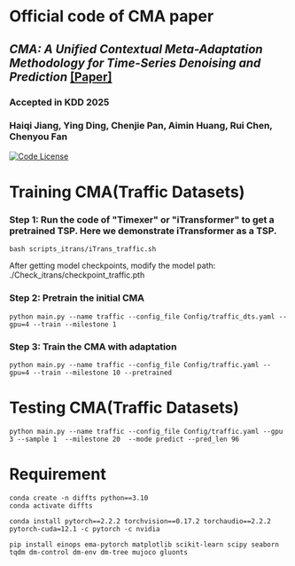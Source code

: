 # Official code of CMA paper
## _CMA: A Unified Contextual Meta-Adaptation Methodology for Time-Series Denoising and Prediction_ [[Paper]](https://TBD) 
### Accepted in KDD 2025
### Haiqi Jiang, Ying Ding, Chenjie Pan, Aimin Huang, Rui Chen, Chenyou Fan
[![Code License](https://img.shields.io/badge/Code%20License-Apache_2.0-green.svg)](./LICENSE) 


# Training CMA(Traffic Datasets)

### Step 1: Run the code of "Timexer" or "iTransformer" to get a pretrained TSP. Here we demonstrate iTransformer as a TSP.
```
bash scripts_itrans/iTrans_traffic.sh  
```

After getting model checkpoints, modify the model path: ./Check_itrans/checkpoint_traffic.pth

### Step 2: Pretrain the initial CMA
```
python main.py --name traffic --config_file Config/traffic_dts.yaml --gpu=4 --train --milestone 1
```

### Step 3: Train the CMA with adaptation
```
python main.py --name traffic --config_file Config/traffic.yaml --gpu=4 --train --milestone 10 --pretrained
```

# Testing CMA(Traffic Datasets)
```
python main.py --name traffic --config_file Config/traffic.yaml --gpu 3 --sample 1  --milestone 20  --mode predict --pred_len 96
```

# Requirement
```
conda create -n diffts python==3.10
conda activate diffts
```
```
conda install pytorch==2.2.2 torchvision==0.17.2 torchaudio==2.2.2 pytorch-cuda=12.1 -c pytorch -c nvidia
```
```
pip install einops ema-pytorch matplotlib scikit-learn scipy seaborn tqdm dm-control dm-env dm-tree mujoco gluonts
```

